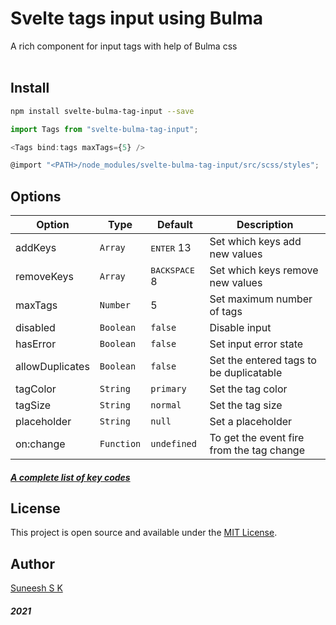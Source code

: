 
<h1>Svelte tags input using Bulma</h1>
<div>A rich component for input tags with help of Bulma css</div>
<br />

## Install

```bash
npm install svelte-bulma-tag-input --save
```

```javascript
import Tags from "svelte-bulma-tag-input";

<Tags bind:tags maxTags={5} />
```

```javascript
@import "<PATH>/node_modules/svelte-bulma-tag-input/src/scss/styles";
```
## Options

| Option | Type | Default | Description |
| --- | --- | --- | --- |
| addKeys | `Array` | <kbd>ENTER</kbd> 13 | Set which keys add new values |
| removeKeys | `Array` | <kbd>BACKSPACE</kbd> 8 | Set which keys remove new values |
| maxTags | `Number` | 5 | Set maximum number of tags |
| disabled | `Boolean` | `false` | Disable input |
| hasError | `Boolean` | `false` | Set input error state |
| allowDuplicates | `Boolean` | `false` | Set the entered tags to be duplicatable |
| tagColor | `String` | `primary` | Set the tag color |
| tagSize | `String` | `normal` | Set the tag size |
| placeholder | `String` | `null` | Set a placeholder |
| on:change | `Function` | `undefined` | To get the event fire from the tag change |

##### [A complete list of key codes](https://keycode.info/)

## License

This project is open source and available under the [MIT License](LICENSE).

## Author

[Suneesh S K](https://github.com/sunnypol92)

##### 2021
